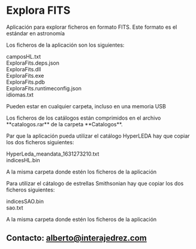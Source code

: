 # Explora FITS
 Aplicación para explorar ficheros en formato FITS. Este formato es el estándar en astronomía

<p>Los ficheros de la aplicación son los siguientes:</p>
<p>camposHL.txt<br>
ExploraFits.deps.json<br>
ExploraFits.dll<br>
ExploraFits.exe<br>
ExploraFits.pdb<br>
ExploraFits.runtimeconfig.json<br>
idiomas.txt</p>
<p>Pueden estar en cualquier carpeta, incluso en una memoria USB</p>
<p>Los ficheros de los catálogos están comprimidos en el archivo **catalogos.rar** de la carpeta **Catalogos**.</p>
<p>Par que la aplicación pueda utilizar el catálogo HyperLEDA hay que copiar los dos ficheros siguientes:</p>
<p>HyperLeda_meandata_1631273210.txt<br>
indicesHL.bin</p>
<p>A la misma carpeta donde estén los ficheros de la aplicación</p>

<p>Para utilizar el cátalogo de estrellas Smithsonian hay que copiar los dos ficheros siguientes:</p>
<p>indicesSAO.bin<br>
sao.txt</p>
<p>A la misma carpeta donde estén los ficheros de la aplicación</p>

## Contacto: alberto@interajedrez.com
